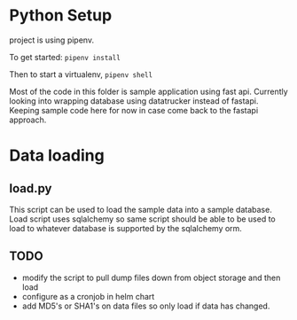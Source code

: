 # Python Setup

project is using pipenv.

To get started: `pipenv install`

Then to start a virtualenv, `pipenv shell`

Most of the code in this folder is sample application using fast api.
Currently looking into wrapping database using datatrucker instead of
fastapi.  Keeping sample code here for now in case come back to the
fastapi approach.

# Data loading

## load.py

This script can be used to load the sample data into a sample database.
Load script uses sqlalchemy so same script should be able to be used to
load to whatever database is supported by the sqlalchemy orm.

## TODO

* modify the script to pull dump files down from object storage and then load
* configure as a cronjob in helm chart
* add MD5's or SHA1's on data files so only load if data has changed.

